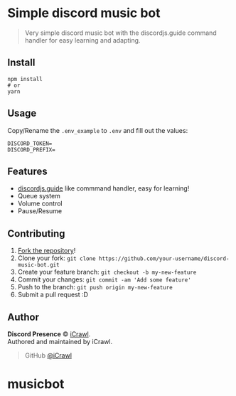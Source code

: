 # Simple discord music bot
> Very simple discord music bot with the discordjs.guide command handler for easy learning and adapting.

## Install

```
npm install
# or
yarn
```

## Usage

Copy/Rename the `.env_example` to `.env` and fill out the values:

```
DISCORD_TOKEN=
DISCORD_PREFIX=
```

## Features

* [discordjs.guide](https://discordjs.guide/) like commmand handler, easy for learning!
* Queue system
* Volume control
* Pause/Resume

## Contributing

1. [Fork the repository](https://github.com/iCrawl/discord-music-bot/fork)!
2. Clone your fork: `git clone https://github.com/your-username/discord-music-bot.git`
3. Create your feature branch: `git checkout -b my-new-feature`
4. Commit your changes: `git commit -am 'Add some feature'`
5. Push to the branch: `git push origin my-new-feature`
6. Submit a pull request :D

## Author

**Discord Presence** © [iCrawl](https://github.com/iCrawl).  
Authored and maintained by iCrawl.

> GitHub [@iCrawl](https://github.com/iCrawl)
# musicbot
